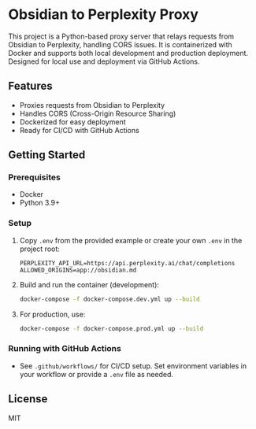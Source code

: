 # Obsidian to Perplexity Proxy

This project is a Python-based proxy server that relays requests from Obsidian to Perplexity, handling CORS issues. It is containerized with Docker and supports both local development and production deployment. Designed for local use and deployment via GitHub Actions.

## Features
- Proxies requests from Obsidian to Perplexity
- Handles CORS (Cross-Origin Resource Sharing)
- Dockerized for easy deployment
- Ready for CI/CD with GitHub Actions

## Getting Started

### Prerequisites
- Docker
- Python 3.9+

### Setup
1. Copy `.env` from the provided example or create your own `.env` in the project root:
   ```env
   PERPLEXITY_API_URL=https://api.perplexity.ai/chat/completions
   ALLOWED_ORIGINS=app://obsidian.md
   ```
2. Build and run the container (development):
   ```bash
   docker-compose -f docker-compose.dev.yml up --build
   ```
3. For production, use:
   ```bash
   docker-compose -f docker-compose.prod.yml up --build
   ```

### Running with GitHub Actions
- See `.github/workflows/` for CI/CD setup. Set environment variables in your workflow or provide a `.env` file as needed.

## License
MIT

